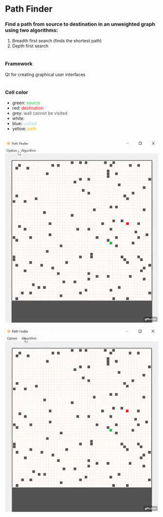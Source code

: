 # Path Finder

### Find a path from source to destination in an unweighted graph using two algorithms:
1. Breadth first search (finds the shortest path)
2. Depth first search
<br><br>

### Framework
Qt for creating graphical user interfaces
<br><br>

### Cell color
- green: <span style="color:Rgb(25, 201, 69)">source</span>
- red: <span style="color:Rgb(255, 13, 13)">destination</span>
- grey: <span style="color:Rgb(85, 85, 85)">wall cannot be visited</span>
- white: <span style="color:Rgb(255, 255, 255)">unvisited</span>
- blue: <span style="color:Rgb(158,216,213)">visited</span>
- yellow: <span style="color:Rgb(254, 182, 0)">path</span>
<br><br>


![demo](assets/bfs.gif)

![demo](assets/dfs.gif)
